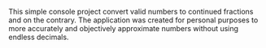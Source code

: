 This simple console project convert valid numbers to continued fractions and on the contrary. 
The application was created for personal purposes to more accurately and objectively approximate numbers without using endless decimals.
